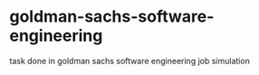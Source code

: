 # goldman-sachs-software-engineering
task done in goldman sachs software engineering job simulation
